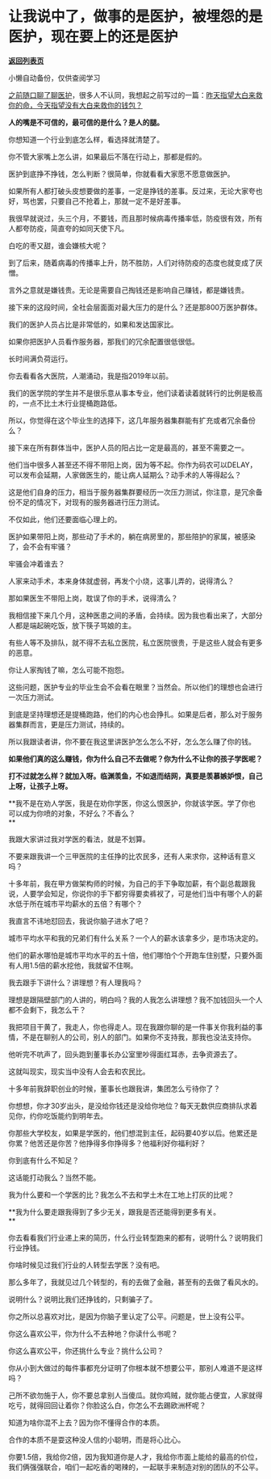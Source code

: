 # 让我说中了，做事的是医护，被埋怨的是医护，现在要上的还是医护

[**返回列表页**](/gzh/记忆承载3)

小懒自动备份，仅供查阅学习

[之前随口聊了聊医护](http://mp.weixin.qq.com/s?__biz=MzU3NDc5Nzc0NQ==&mid=2247521416&idx=1&sn=e46f16b871b81bd6d2c2529ea56175c6&chksm=fd2e3656ca59bf4082cf0eba247dc6e171e02e9892d393fe50d2965bcb5b39e620375dae3b28&scene=21#wechat_redirect)，很多人不认同，我想起之前写过的一篇：[昨天指望大白来救你的命，今天指望没有大白来救你的钱包？](http://mp.weixin.qq.com/s?__biz=MzU0MjYwNDU2Mw==&mid=2247509040&idx=1&sn=6a9691f95e5532fc6819dcbac43728e3&chksm=fb1ac84ccc6d415a08aaf7fe460821520d35269b2cd66c2eb358056461fefdde9a0af8b60f7d&scene=21#wechat_redirect)

 **人的嘴是不可信的，最可信的是什么？是人的腿。**

你想知道一个行业到底怎么样，看选择就清楚了。  

你不管大家嘴上怎么讲，如果最后不落在行动上，那都是假的。  

医护到底挣不挣钱，怎么判断？很简单，你就看看大家愿不愿意做医护。  

如果所有人都打破头皮想要做的差事，一定是挣钱的差事。反过来，无论大家夸也好，骂也罢，只要自己不抢着上，那就一定不是好差事。  

我很早就说过，头三个月，不要钱，而且那时候病毒传播率低，防疫很有效，所有人都夸防疫，简直夸的如同天使下凡。  

白吃的枣又甜，谁会嫌核大呢？  

到了后来，随着病毒的传播率上升，防不胜防，人们对待防疫的态度也就变成了厌憎。  

言外之意就是嫌钱贵。无论是需要自己掏钱还是影响自己赚钱，都是嫌钱贵。  

接下来的这段时间，全社会层面面对最大压力的是什么？还是那800万医护群体。  

我们的医护人员占比是非常低的，如果和发达国家比。

如果你把医护人员看作服务器，那我们的冗余配置很低很低。  

长时间满负荷运行。  

你去看看各大医院，人潮涌动，我是指2019年以前。  

我们的医学院的学生并不是很乐意从事本专业，他们读着读着就转行的比例是极高的，一点不比土木行业提桶跑路低。  

所以，你觉得在这个毕业生的选择下，这几年服务器集群能有扩充或者冗余备份么？

接下来在所有群体当中，医护人员的阳占比一定是最高的，甚至不需要之一。  

他们当中很多人甚至还不得不带阳上岗，因为等不起。你作为码农可以DELAY，可以发布会延期，人家做医生的，能让病人延期么？动手术的人等得起么？  

这是他们自身的压力，相当于服务器集群要经历一次压力测试，你注意，是冗余备份不足的情况下，对现有的服务器进行压力测试。  

不仅如此，他们还要面临心理上的。  

医护如果带阳上岗，那些动了手术的，躺在病房里的，那些陪护的家属，被感染了，会不会有牢骚？  

牢骚会冲着谁去？  

人家来动手术，本来身体就虚弱，再发个小烧，这事儿弄的，说得清么？  

那如果医生不带阳上岗，耽误了你的手术，说得清么？

我相信接下来几个月，这种医患之间的矛盾，会持续。因为我也看出来了，大部分人都是端起碗吃饭，放下筷子骂娘的主。

有些人等不及排队，就不得不去私立医院，私立医院很贵，于是这些人就会有更多的恶意。  

你让人家掏钱了嘛，怎么可能不抱怨。  

这些问题，医护专业的毕业生会不会看在眼里？当然会。所以他们的理想也会进行一次压力测试。

到底是坚持理想还是提桶跑路，他们的内心也会挣扎。如果是后者，那么对于服务器集群而言，更是压力测试，持续的。

所以我跟读者讲，你不要在我这里讲医护怎么怎么不好，怎么怎么赚了你的钱。  

 **如果他们真的这么赚钱，你为什么自己不去做呢？你为什么不让你的孩子学医呢？**

 **打不过就怎么样？就加入呀。临渊羡鱼，不如退而结网，真要是羡慕嫉妒恨，自己上呀，让孩子上呀。**

 **我不是在劝人学医，我是在劝你学医，你这么恨医护，你就该学医。学了你也可以成为你喷的对象，不好么？不香么？  
**

我跟大家讲过我对学医的看法，就是不划算。  

不要来跟我讲一个三甲医院的主任挣的比农民多，还有人来求你，这种话有意义吗？  

十多年前，我在甲方做架构师的时候，为自己的手下争取加薪，有个副总裁跟我说，人要学会知足，你说你的手下都穷得要卖裤衩了，可是他们当中有哪个人的薪水低于所在城市平均薪水的五倍？有哪个？

我直言不讳地怼回去，我说你脑子进水了吧？  

城市平均水平和我的兄弟们有什么关系？一个人的薪水该拿多少，是市场决定的。  

他们的薪水哪怕是城市平均水平的五十倍，他们哪怕个个开跑车住别墅，只要外面有人用1.5倍的薪水挖他，我就留不住啊。

我去跟手下讲什么？讲理想？有人理我吗？

理想是跟隔壁部门的人讲的，明白吗？我的人我怎么讲理想？我不加钱回头一个人都不会剩下，我怎么干？  

我把项目干黄了，我走人，你也得走人。现在我跟你聊的是一件事关你我利益的事情，不是在聊别人的公司，别人的部门。如果你不支持我，那我也没法支持你。  

他听完不吭声了，回头跑到董事长办公室里吵得面红耳赤，去争资源去了。

这就叫现实，现实当中没有人会去和农民比。  

十多年前我辞职创业的时候，董事长也跟我讲，集团怎么亏待你了？  

你想想，你才30岁出头，是没给你钱还是没给你地位？每天无数供应商排队求着见你，约你吃饭能约到明年去。  

你那些大学校友，如果是学医的，他们想混到主任，起码要40岁以后。他累还是你累？他苦还是你苦？他挣得多你挣得多？他福利好你福利好？  

你到底有什么不知足？

这话能打动我么？当然不能。  

我为什么要和一个学医的比？我怎么不去和学土木在工地上打灰的比呢？

 **我为什么要走跟我得到了多少无关，跟我是否还能得到更多有关。  
**

你去看看我们行业递上来的简历，什么行业转型跑来的都有，说明什么？说明我们行业挣钱。  

你啥时候见过我们行业的人转型去学医？没有吧。  

那么多年了，我就见过几个转型的，有的去做了金融，甚至有的去做了看风水的。

说明什么？说明比我们还挣钱的，只剩骗子了。

你之所以总喜欢对比，是因为你脑子里认定了公平。问题是，世上没有公平。

你这么喜欢公平，你为什么不去种地？你读什么书呢？  

你这么喜欢公平，你还挑什么专业？挑什么公司？  

你从小到大做过的每件事都充分证明了你根本就不想要公平，那别人难道不是这样吗？  

己所不欲勿施于人，你不要总拿别人当傻瓜。就你鸡贼，就你能占便宜，人家就得吃亏，就得回回让着你？你脸这么白，你怎么不去踢欧洲杯呢？  

知道为啥你混不上去？因为你不懂得合作的本质。  

合作的本质不是耍这种没人信的小聪明，而是将心比心。  

你要1.5倍，我给你2倍，因为我知道你是人才，我给你市面上能给的最高的价位，我们俩强强联合，咱们一起吃香的喝辣的，一起联手来制造对别的团队的不公平。

